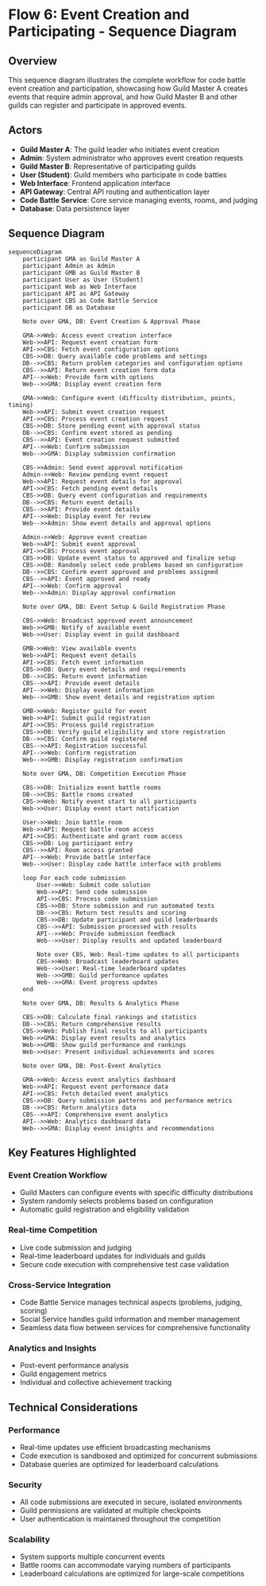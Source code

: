 # Flow 6: Event Creation and Participating - Sequence Diagram

## Overview
This sequence diagram illustrates the complete workflow for code battle event creation and participation, showcasing how Guild Master A creates events that require admin approval, and how Guild Master B and other guilds can register and participate in approved events.

## Actors
- **Guild Master A**: The guild leader who initiates event creation
- **Admin**: System administrator who approves event creation requests
- **Guild Master B**: Representative of participating guilds
- **User (Student)**: Guild members who participate in code battles
- **Web Interface**: Frontend application interface
- **API Gateway**: Central API routing and authentication layer
- **Code Battle Service**: Core service managing events, rooms, and judging
- **Database**: Data persistence layer

## Sequence Diagram

```mermaid
sequenceDiagram
    participant GMA as Guild Master A
    participant Admin as Admin
    participant GMB as Guild Master B
    participant User as User (Student)
    participant Web as Web Interface
    participant API as API Gateway
    participant CBS as Code Battle Service
    participant DB as Database

    Note over GMA, DB: Event Creation & Approval Phase
    
    GMA->>Web: Access event creation interface
    Web->>API: Request event creation form
    API->>CBS: Fetch event configuration options
    CBS->>DB: Query available code problems and settings
    DB-->>CBS: Return problem categories and configuration options
    CBS-->>API: Return event creation form data
    API-->>Web: Provide form with options
    Web-->>GMA: Display event creation form
    
    GMA->>Web: Configure event (difficulty distribution, points, timing)
    Web->>API: Submit event creation request
    API->>CBS: Process event creation request
    CBS->>DB: Store pending event with approval status
    DB-->>CBS: Confirm event stored as pending
    CBS-->>API: Event creation request submitted
    API-->>Web: Confirm submission
    Web-->>GMA: Display submission confirmation
    
    CBS->>Admin: Send event approval notification
    Admin->>Web: Review pending event request
    Web->>API: Request event details for approval
    API->>CBS: Fetch pending event details
    CBS->>DB: Query event configuration and requirements
    DB-->>CBS: Return event details
    CBS-->>API: Provide event details
    API-->>Web: Display event for review
    Web-->>Admin: Show event details and approval options
    
    Admin->>Web: Approve event creation
    Web->>API: Submit event approval
    API->>CBS: Process event approval
    CBS->>DB: Update event status to approved and finalize setup
    CBS->>DB: Randomly select code problems based on configuration
    DB-->>CBS: Confirm event approved and problems assigned
    CBS-->>API: Event approved and ready
    API-->>Web: Confirm approval
    Web-->>Admin: Display approval confirmation
    
    Note over GMA, DB: Event Setup & Guild Registration Phase
    
    CBS->>Web: Broadcast approved event announcement
    Web->>GMB: Notify of available event
    Web->>User: Display event in guild dashboard
    
    GMB->>Web: View available events
    Web->>API: Request event details
    API->>CBS: Fetch event information
    CBS->>DB: Query event details and requirements
    DB-->>CBS: Return event information
    CBS-->>API: Provide event details
    API-->>Web: Display event information
    Web-->>GMB: Show event details and registration option
    
    GMB->>Web: Register guild for event
    Web->>API: Submit guild registration
    API->>CBS: Process guild registration
    CBS->>DB: Verify guild eligibility and store registration
    DB-->>CBS: Confirm guild registered
    CBS-->>API: Registration successful
    API-->>Web: Confirm registration
    Web-->>GMB: Display registration confirmation
    
    Note over GMA, DB: Competition Execution Phase
    
    CBS->>DB: Initialize event battle rooms
    DB-->>CBS: Battle rooms created
    CBS->>Web: Notify event start to all participants
    Web->>User: Display event start notification
    
    User->>Web: Join battle room
    Web->>API: Request battle room access
    API->>CBS: Authenticate and grant room access
    CBS->>DB: Log participant entry
    CBS-->>API: Room access granted
    API-->>Web: Provide battle interface
    Web-->>User: Display code battle interface with problems
    
    loop For each code submission
        User->>Web: Submit code solution
        Web->>API: Send code submission
        API->>CBS: Process code submission
        CBS->>DB: Store submission and run automated tests
        DB-->>CBS: Return test results and scoring
        CBS->>DB: Update participant and guild leaderboards
        CBS-->>API: Submission processed with results
        API-->>Web: Provide submission feedback
        Web-->>User: Display results and updated leaderboard
        
        Note over CBS, Web: Real-time updates to all participants
        CBS->>Web: Broadcast leaderboard updates
        Web-->>User: Real-time leaderboard updates
        Web-->>GMB: Guild performance updates
        Web-->>GMA: Event progress updates
    end
    
    Note over GMA, DB: Results & Analytics Phase
    
    CBS->>DB: Calculate final rankings and statistics
    DB-->>CBS: Return comprehensive results
    CBS->>Web: Publish final results to all participants
    Web->>GMA: Display event results and analytics
    Web->>GMB: Show guild performance and rankings
    Web->>User: Present individual achievements and scores
    
    Note over GMA, DB: Post-Event Analytics
    
    GMA->>Web: Access event analytics dashboard
    Web->>API: Request event performance data
    API->>CBS: Fetch detailed event analytics
    CBS->>DB: Query submission patterns and performance metrics
    DB-->>CBS: Return analytics data
    CBS-->>API: Comprehensive event analytics
    API-->>Web: Analytics dashboard data
    Web-->>GMA: Display event insights and recommendations
```

## Key Features Highlighted

### Event Creation Workflow
- Guild Masters can configure events with specific difficulty distributions
- System randomly selects problems based on configuration
- Automatic guild registration and eligibility validation

### Real-time Competition
- Live code submission and judging
- Real-time leaderboard updates for individuals and guilds
- Secure code execution with comprehensive test case validation

### Cross-Service Integration
- Code Battle Service manages technical aspects (problems, judging, scoring)
- Social Service handles guild information and member management
- Seamless data flow between services for comprehensive functionality

### Analytics and Insights
- Post-event performance analysis
- Guild engagement metrics
- Individual and collective achievement tracking

## Technical Considerations

### Performance
- Real-time updates use efficient broadcasting mechanisms
- Code execution is sandboxed and optimized for concurrent submissions
- Database queries are optimized for leaderboard calculations

### Security
- All code submissions are executed in secure, isolated environments
- Guild permissions are validated at multiple checkpoints
- User authentication is maintained throughout the competition

### Scalability
- System supports multiple concurrent events
- Battle rooms can accommodate varying numbers of participants
- Leaderboard calculations are optimized for large-scale competitions
